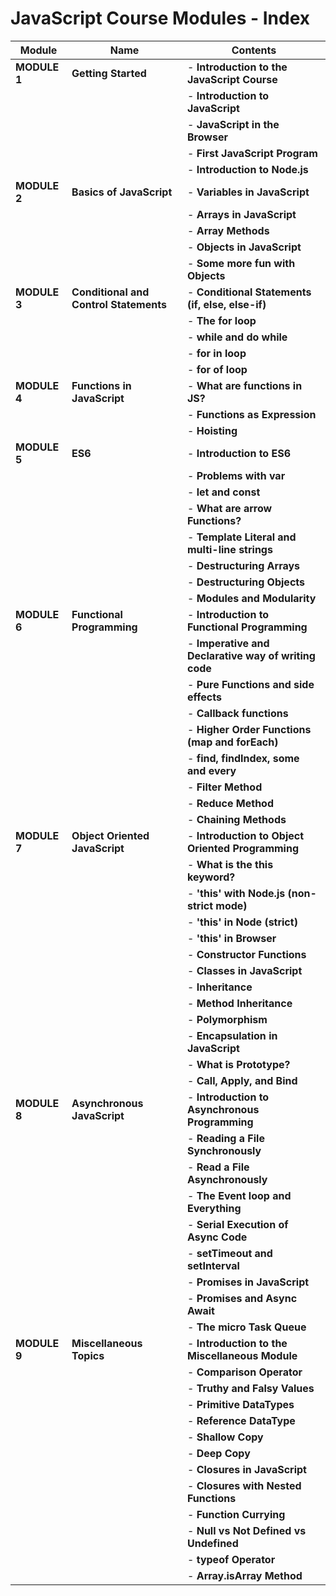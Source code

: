 # JavaScript Course Modules - Index

| **Module** | **Name**                     | **Contents**                                                                                       |
|------------|------------------------------|---------------------------------------------------------------------------------------------------|
| **MODULE 1** | **Getting Started**          | - **Introduction to the JavaScript Course**                                                      |
|            |                              | - **Introduction to JavaScript**                                                                 |
|            |                              | - **JavaScript in the Browser**                                                                  |
|            |                              | - **First JavaScript Program**                                                                   |
|            |                              | - **Introduction to Node.js**                                                                    |
| **MODULE 2** | **Basics of JavaScript**      | - **Variables in JavaScript**                                                                    |
|            |                              | - **Arrays in JavaScript**                                                                       |
|            |                              | - **Array Methods**                                                                              |
|            |                              | - **Objects in JavaScript**                                                                      |
|            |                              | - **Some more fun with Objects**                                                                 |
| **MODULE 3** | **Conditional and Control Statements** | - **Conditional Statements (if, else, else-if)**                                                 |
|            |                              | - **The for loop**                                                                               |
|            |                              | - **while and do while**                                                                         |
|            |                              | - **for in loop**                                                                                |
|            |                              | - **for of loop**                                                                                |
| **MODULE 4** | **Functions in JavaScript**   | - **What are functions in JS?**                                                                  |
|            |                              | - **Functions as Expression**                                                                   |
|            |                              | - **Hoisting**                                                                                   |
| **MODULE 5** | **ES6**                      | - **Introduction to ES6**                                                                        |
|            |                              | - **Problems with var**                                                                          |
|            |                              | - **let and const**                                                                              |
|            |                              | - **What are arrow Functions?**                                                                  |
|            |                              | - **Template Literal and multi-line strings**                                                    |
|            |                              | - **Destructuring Arrays**                                                                       |
|            |                              | - **Destructuring Objects**                                                                      |
|            |                              | - **Modules and Modularity**                                                                     |
| **MODULE 6** | **Functional Programming**    | - **Introduction to Functional Programming**                                                     |
|            |                              | - **Imperative and Declarative way of writing code**                                             |
|            |                              | - **Pure Functions and side effects**                                                            |
|            |                              | - **Callback functions**                                                                         |
|            |                              | - **Higher Order Functions (map and forEach)**                                                   |
|            |                              | - **find, findIndex, some and every**                                                            |
|            |                              | - **Filter Method**                                                                              |
|            |                              | - **Reduce Method**                                                                              |
|            |                              | - **Chaining Methods**                                                                           |
| **MODULE 7** | **Object Oriented JavaScript** | - **Introduction to Object Oriented Programming**                                                |
|            |                              | - **What is the this keyword?**                                                                  |
|            |                              | - **'this' with Node.js (non-strict mode)**                                                      |
|            |                              | - **'this' in Node (strict)**                                                                    |
|            |                              | - **'this' in Browser**                                                                          |
|            |                              | - **Constructor Functions**                                                                      |
|            |                              | - **Classes in JavaScript**                                                                      |
|            |                              | - **Inheritance**                                                                                |
|            |                              | - **Method Inheritance**                                                                         |
|            |                              | - **Polymorphism**                                                                               |
|            |                              | - **Encapsulation in JavaScript**                                                                |
|            |                              | - **What is Prototype?**                                                                         |
|            |                              | - **Call, Apply, and Bind**                                                                      |
| **MODULE 8** | **Asynchronous JavaScript**    | - **Introduction to Asynchronous Programming**                                                   |
|            |                              | - **Reading a File Synchronously**                                                               |
|            |                              | - **Read a File Asynchronously**                                                                 |
|            |                              | - **The Event loop and Everything**                                                              |
|            |                              | - **Serial Execution of Async Code**                                                             |
|            |                              | - **setTimeout and setInterval**                                                                 |
|            |                              | - **Promises in JavaScript**                                                                     |
|            |                              | - **Promises and Async Await**                                                                   |
|            |                              | - **The micro Task Queue**                                                                       |
| **MODULE 9** | **Miscellaneous Topics**       | - **Introduction to the Miscellaneous Module**                                                   |
|            |                              | - **Comparison Operator**                                                                        |
|            |                              | - **Truthy and Falsy Values**                                                                    |
|            |                              | - **Primitive DataTypes**                                                                        |
|            |                              | - **Reference DataType**                                                                         |
|            |                              | - **Shallow Copy**                                                                               |
|            |                              | - **Deep Copy**                                                                                  |
|            |                              | - **Closures in JavaScript**                                                                     |
|            |                              | - **Closures with Nested Functions**                                                             |
|            |                              | - **Function Currying**                                                                          |
|            |                              | - **Null vs Not Defined vs Undefined**                                                           |
|            |                              | - **typeof Operator**                                                                            |
|            |                              | - **Array.isArray Method**                                                                       |
